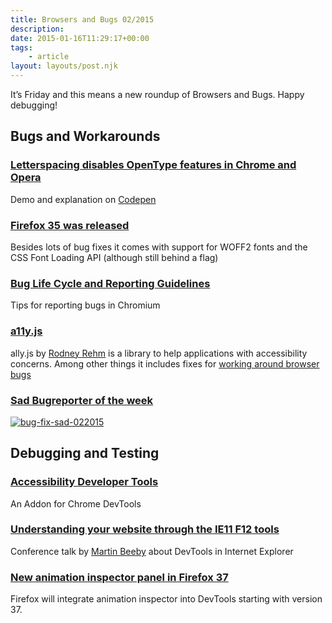 ```yaml
---
title: Browsers and Bugs 02/2015
description: 
date: 2015-01-16T11:29:17+00:00
tags:
    - article
layout: layouts/post.njk
---
```


It’s Friday and this means a new roundup of Browsers and Bugs. Happy debugging!

Bugs and Workarounds
--------------------

### [Letterspacing disables OpenType features in Chrome and Opera](http://codepen.io/bramstein/full/rajYEj/)

Demo and explanation on [Codepen](http://codepen.io/bramstein/full/rajYEj/)

### [Firefox 35 was released](https://developer.mozilla.org/en-US/Firefox/Releases/35)

Besides lots of bug fixes it comes with support for WOFF2 fonts and the CSS Font Loading API (although still behind a flag)

### [Bug Life Cycle and Reporting Guidelines](http://www.chromium.org/for-testers/bug-reporting-guidelines)

Tips for reporting bugs in Chromium

### [a11y.js](https://github.com/medialize/ally.js)

ally.js by [Rodney Rehm](https://twitter.com/rodneyrehm) is a library to help applications with accessibility concerns. Among other things it includes fixes for [working around browser bugs](https://github.com/medialize/ally.js#working-around-browser-bugs)

### [Sad Bugreporter of the week](https://twitter.com/anna_debenham/status/553663446898991105?s=09)

[![bug-fix-sad-022015](http://justmarkup.com/log/wp-content/uploads/2015/01/bug-fix-sad-022015.png)](https://twitter.com/anna_debenham/status/553663446898991105?s=09)

Debugging and Testing
---------------------

### [Accessibility Developer Tools](https://chrome.google.com/webstore/detail/accessibility-developer-t/fpkknkljclfencbdbgkenhalefipecmb)

An Addon for Chrome DevTools

### [Understanding your website through the IE11 F12 tools](http://vimeo.com/97537017)

Conference talk by [Martin Beeby](https://twitter.com/thebeebs) about DevTools in Internet Explorer

### [New animation inspector panel in Firefox 37](https://www.youtube.com/watch?v=3UZdsbmYduQ)

Firefox will integrate animation inspector into DevTools starting with version 37.